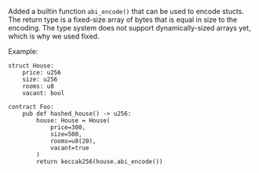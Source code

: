 Added a builtin function `abi_encode()` that can be used to encode stucts. The return type is a 
fixed-size array of bytes that is equal in size to the encoding. The type system does not support 
dynamically-sized arrays yet, which is why we used fixed.

Example:

```
struct House:
    price: u256
    size: u256
    rooms: u8
    vacant: bool
    
contract Foo:
    pub def hashed_house() -> u256:
        house: House = House(
            price=300,
            size=500,
            rooms=u8(20),
            vacant=true
        )
        return keccak256(house.abi_encode())
```